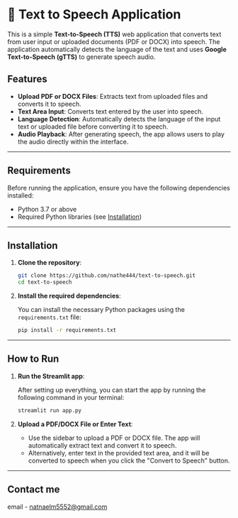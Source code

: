 # 🎤 Text to Speech Application

This is a simple **Text-to-Speech (TTS)** web application that converts text from user input or uploaded documents (PDF or DOCX) into speech. The application automatically detects the language of the text and uses **Google Text-to-Speech (gTTS)** to generate speech audio.

## Features

- **Upload PDF or DOCX Files**: Extracts text from uploaded files and converts it to speech.
- **Text Area Input**: Converts text entered by the user into speech.
- **Language Detection**: Automatically detects the language of the input text or uploaded file before converting it to speech.
- **Audio Playback**: After generating speech, the app allows users to play the audio directly within the interface.

---

## Requirements

Before running the application, ensure you have the following dependencies installed:

- Python 3.7 or above
- Required Python libraries (see [Installation](#installation))

---

## Installation

1. **Clone the repository**:

    ```bash
    git clone https://github.com/nathe444/text-to-speech.git
    cd text-to-speech
    ```

2. **Install the required dependencies**:

    You can install the necessary Python packages using the `requirements.txt` file:

    ```bash
    pip install -r requirements.txt
    ```

---

## How to Run

1. **Run the Streamlit app**:

    After setting up everything, you can start the app by running the following command in your terminal:

    ```bash
    streamlit run app.py
    ```

2. **Upload a PDF/DOCX File or Enter Text**:

    - Use the sidebar to upload a PDF or DOCX file. The app will automatically extract text and convert it to speech.
    - Alternatively, enter text in the provided text area, and it will be converted to speech when you click the "Convert to Speech" button.

---

## Contact me

email - natnaelm5552@gmail.com

